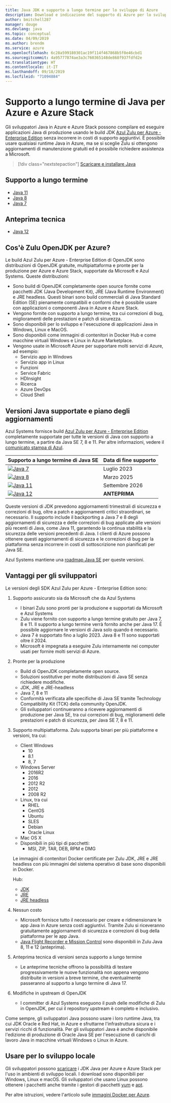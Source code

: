```yaml
---
title: Java JDK e supporto a lungo termine per lo sviluppo di Azure
description: Download e indicazione del supporto di Azure per lo sviluppo e l'esecuzione di applicazioni Java.
author: bmitchell287
manager: douge
ms.devlang: java
ms.topic: conceptual
ms.date: 04/09/2019
ms.author: brendm
ms.service: azure
ms.openlocfilehash: 6c28a599180301ac19f114f467868b5f0e46cbd1
ms.sourcegitcommit: 4a95777874ae3a3c760365148de868f937fdfd2e
ms.translationtype: HT
ms.contentlocale: it-IT
ms.lasthandoff: 09/18/2019
ms.locfileid: "71094884"
---
```

# <a name="java-long-term-support-for-azure-and-azure-stack"></a>Supporto a lungo termine di Java per Azure e Azure Stack

Gli sviluppatori Java in Azure e Azure Stack possono compilare ed eseguire applicazioni Java di produzione usando le build JDK [Azul Zulu per Azure - Enterprise Edition](https://www.azul.com/downloads/azure-only/zulu/) senza incorrere in costi di supporto aggiuntivi. È possibile usare qualsiasi runtime Java in Azure, ma se si sceglie Zulu si ottengono aggiornamenti di manutenzione gratuiti ed è possibile richiedere assistenza a Microsoft.

> [!div class="nextstepaction"]
> [Scaricare e installare Java](java-jdk-install.md)

## <a name="long-term-support-lts"></a>Supporto a lungo termine

* [Java 11](https://www.azul.com/downloads/azure-only/zulu/#java11)
* [Java 8](https://www.azul.com/downloads/azure-only/zulu/#java8)
* [Java 7](https://www.azul.com/downloads/azure-only/zulu/#java7)

## <a name="technical-preview"></a>Anteprima tecnica

* [Java 12](https://www.azul.com/downloads/azure-only/zulu/#java12)

## <a name="what-is-the-zulu-openjdk-for-azure"></a>Cos'è Zulu OpenJDK per Azure?

Le build Azul Zulu per Azure - Enterprise Edition di OpenJDK sono distribuzioni di OpenJDK gratuite, multipiattaforma e pronte per la produzione per Azure e Azure Stack, supportate da Microsoft e Azul Systems. Queste distribuzioni:

* Sono build di OpenJDK completamente open source fornite come pacchetti JDK (Java Development Kit), JRE (Java Runtime Environment) e JRE headless. Questi binari sono build commerciali di Java Standard Edition (SE) pienamente compatibili e conformi che è possibile usare con applicazioni o componenti Java in Azure e Azure Stack.
* Vengono fornite con supporto a lungo termine, tra cui correzioni di bug, miglioramenti delle prestazioni e patch di sicurezza.
* Sono disponibili per lo sviluppo e l'esecuzione di applicazioni Java in Windows, Linux e MacOS.
* Sono disponibili come immagini di contenitori in Docker Hub e come macchine virtuali Windows e Linux in Azure Marketplace.
* Vengono usate in Microsoft Azure per supportare molti servizi di Azure, ad esempio:
  * Servizio app in Windows
  * Servizio app in Linux
  * Funzioni
  * Service Fabric
  * HDInsight
  * Ricerca
  * Azure DevOps
  * Cloud Shell  

## <a name="supported-java-versions-and-update-schedule"></a>Versioni Java supportate e piano degli aggiornamenti

Azul Systems fornisce build [Azul Zulu per Azure - Enterprise Edition](https://www.azul.com/downloads/azure-only/zulu/) completamente supportate per tutte le versioni di Java con supporto a lungo termine, a partire da Java SE 7, 8 e 11. Per altre informazioni, vedere il [comunicato stampa di Azul](https://www.azul.com/press_release/free-java-production-support-for-microsoft-azure-azure-stack).

|Supporto a lungo termine di Java SE  |Data di fine supporto  |
|---------|----------|
|[![Java 7](../media/jdk/java-7.png)](https://www.azul.com/downloads/azure-only/zulu/#java7) |Luglio 2023 |
|[![Java 8](../media/jdk/java-8.png)](https://www.azul.com/downloads/azure-only/zulu/#java8) |Marzo 2025|
|[![Java 11](../media/jdk/java-11.png)](https://www.azul.com/downloads/azure-only/zulu/#java11) |Settembre 2026|
|[![Java 12](../media/jdk/java-12.png)]() |**ANTEPRIMA**|

Queste versioni di JDK prevedono aggiornamenti trimestrali di sicurezza e correzioni di bug, oltre a patch e aggiornamenti critici straordinari, se necessario.  Il supporto include il backporting a Java 7 e 8 degli aggiornamenti di sicurezza e delle correzioni di bug applicate alle versioni più recenti di Java, come Java 11, garantendo la continua stabilità e la sicurezza delle versioni precedenti di Java.  I clienti di Azure possono ottenere questi aggiornamenti di sicurezza e le correzioni di bug per la piattaforma senza incorrere in costi di sottoscrizione non pianificati per Java SE.

Azul Systems mantiene una [roadmap Java SE](https://www.azul.com/products/azul_support_roadmap/) per queste versioni.

## <a name="benefits-for-developers"></a>Vantaggi per gli sviluppatori

Le versioni degli SDK Azul Zulu per Azure - Enterprise Edition sono:

1. Supporto assicurato sia da Microsoft che da Azul Systems

   * I binari Zulu sono pronti per la produzione e supportati da Microsoft e Azul Systems
   * Zulu viene fornito con supporto a lungo termine gratuito per Java 7, 8 e 11. Il supporto a lungo termine verrà fornito anche per Java 17. È possibile aggiornare le versioni di Java solo quando è necessario.
   * Java 7 è supportato fino a luglio 2023. Java 8 e 11 sono supportati oltre il 2024.
   * Microsoft è impegnata a eseguire Zulu internamente nei computer usati per fornire molti servizi di Azure.

2. Pronte per la produzione

   * Build di OpenJDK completamente open source.
   * Soluzioni sostitutive per molte distribuzioni di Java SE senza richiedere modifiche.
   * JDK, JRE e JRE-headless
   * Java 7, 8 e 11
   * Conformità verificata alle specifiche di Java SE tramite Technology Compatibility Kit (TCK) della community OpenJDK.
   * Gli sviluppatori continueranno a ricevere aggiornamenti di produzione per Java SE, tra cui correzioni di bug, miglioramenti delle prestazioni e patch di sicurezza, per Java SE 7, 8 e 11.

3. Supporto multipiattaforma. Zulu supporta binari per più piattaforme e versioni, tra cui:

   * Client Windows
     * 10
     * 8.1
     * 8, 7
   * Windows Server
     * 2016R2
     * 2016
     * 2012 R2
     * 2012
     * 2008 R2
   * Linux, tra cui
     * RHEL
     * CentOS
     * Ubuntu
     * SLES
     * Debian
     * Oracle Linux
   * Mac OS X
   * Disponibili in più tipi di pacchetti:
     * MSI, ZIP, TAR, DEB, RPM e DMG

    Le immagini di contenitori Docker certificate per Zulu JDK, JRE e JRE headless con più immagini del sistema operativo di base sono disponibili in Docker.

    Hub:

    * [JDK](https://hub.docker.com/_/microsoft-java-jdk)
    * [JRE](https://hub.docker.com/_/microsoft-java-jre)
    * [JRE headless](https://hub.docker.com/_/microsoft-java-jre-headless)

4. Nessun costo

   * Microsoft fornisce tutto il necessario per creare e ridimensionare le app Java in Azure senza costi aggiuntivi. Tramite Zulu si riceveranno gratuitamente aggiornamenti di sicurezza e correzioni di bug della piattaforma per le app Java.
   * [Java Flight Recorder e Mission Control](java-jdk-flight-recorder-and-mission-control.md) sono disponibili in Zulu Java 8, 11 e 12 (anteprima).

5. Anteprima tecnica di versioni senza supporto a lungo termine

   * Le anteprime tecniche offrono la possibilità di testare progressivamente le nuove funzionalità non appena vengono distribuite in versioni a breve termine, che eventualmente passeranno al supporto a lungo termine di Java 17.

6. Modifiche in upstream di OpenJDK

   * I committer di Azul Systems eseguono il push delle modifiche di Zulu in OpenJDK, per cui il repository upstream è completo e inclusivo.

Come sempre, gli sviluppatori Java possono usare i loro runtime Java, tra cui JDK Oracle e Red Hat, in Azure e sfruttarne l'infrastruttura sicura e i servizi ricchi di funzionalità. Per gli sviluppatori Java è anche disponibile l'edizione di produzione di Oracle Java SE per l'esecuzione di carichi di lavoro Java in macchine virtuali Windows o Linux in Azure.

## <a name="use-for-local-development"></a>Usare per lo sviluppo locale 

Gli sviluppatori possono [scaricare](https://www.azul.com/downloads/azure-only/zulu/) i JDK Java per Azure e Azure Stack per l'uso in ambienti di sviluppo locali. I download sono disponibili per Windows, Linux e macOS. Gli sviluppatori che usano Linux possono ottenere i pacchetti anche tramite i gestori di pacchetti [yum](https://www.azul.com/downloads/azure-only/zulu/#yum-repo) e [apt](https://www.azul.com/downloads/azure-only/zulu/#apt-repo).

Per altre istruzioni, vedere l'articolo sulle [immagini Docker per Azure](java-jdk-docker-images.md).